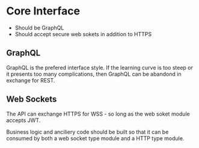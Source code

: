 # Core Interface

- Should be GraphQL
- Should accept secure web sokets in addition to HTTPS

## GraphQL

GraphQL is the prefered interface style. If the learning curve is too steep or it presents too many complications, then GraphQL can  be abandond in exchange for REST.

## Web Sockets

The API can exchange HTTPS for WSS - so long as the web soket module accepts JWT.

Business logic and anciliery code should be built so that it can be consumed by both a web socket type module and a HTTP type module.
